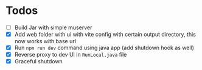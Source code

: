 # Todos

- [ ] Build Jar with simple muserver
- [X] Add web folder with ui with vite config with certain output directory, this now works with base url
- [X] Run `npm run dev` command using java app (add shutdown hook as well)
- [X] Reverse proxy to dev UI in `RunLocal.java` file
- [X] Graceful shutdown  